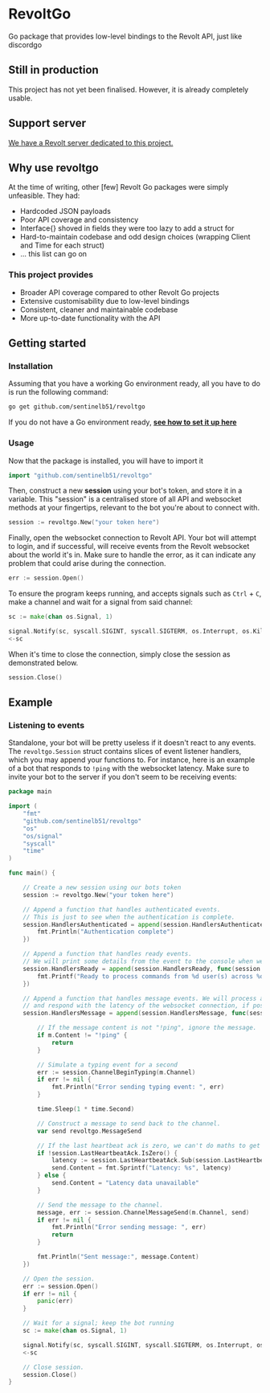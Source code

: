 # RevoltGo

Go package that provides low-level bindings to the Revolt API, just like discordgo

## Still in production

This project has not yet been finalised. However, it is already completely usable.

## Support server

[We have a Revolt server dedicated to this project.](https://rvlt.gg/2Qn0ctjm)

## Why use revoltgo

At the time of writing, other [few] Revolt Go packages were simply unfeasible. They had:

- Hardcoded JSON payloads
- Poor API coverage and consistency
- Interface{} shoved in fields they were too lazy to add a struct for
- Hard-to-maintain codebase and odd design choices (wrapping Client and Time for each struct)
- ... this list can go on

### This project provides

- Broader API coverage compared to other Revolt Go projects
- Extensive customisability due to low-level bindings
- Consistent, cleaner and maintainable codebase
- More up-to-date functionality with the API

## Getting started

### Installation

Assuming that you have a working Go environment ready, all you have to do is run the following command:

```bash
go get github.com/sentinelb51/revoltgo
```

If you do not have a Go environment ready, **[see how to set it up here](https://go.dev/doc/install)**

### Usage
Now that the package is installed, you will have to import it
```go
import "github.com/sentinelb51/revoltgo"
```

Then, construct a new **session** using your bot's token, and store it in a variable.
This "session" is a centralised store of all API and websocket methods at your fingertips, relevant to the bot you're about to connect with.
```go
session := revoltgo.New("your token here")
```

Finally, open the websocket connection to Revolt API. Your bot will attempt to login, and if successful, will receive events from the Revolt websocket about the world it's in.
Make sure to handle the error, as it can indicate any problem that could arise during the connection.
```go
err := session.Open()
```

To ensure the program keeps running, and accepts signals such as `Ctrl` + `C`, make a channel and wait for a signal from said channel:
```go
sc := make(chan os.Signal, 1)

signal.Notify(sc, syscall.SIGINT, syscall.SIGTERM, os.Interrupt, os.Kill)
<-sc
```

When it's time to close the connection, simply close the session as demonstrated below.
```go
session.Close()
```

## Example

### Listening to events
Standalone, your bot will be pretty useless if it doesn't react to any events. The `revoltgo.Session` struct contains slices of event listener handlers, which you may append your functions to. For instance, here is an example of a bot that responds to `!ping` with the websocket latency. Make sure to invite your bot to the server if you don't seem to be receiving events:

```go
package main

import (
	"fmt"
	"github.com/sentinelb51/revoltgo"
	"os"
	"os/signal"
	"syscall"
	"time"
)

func main() {

	// Create a new session using our bots token
	session := revoltgo.New("your token here")

	// Append a function that handles authenticated events.
	// This is just to see when the authentication is complete.
	session.HandlersAuthenticated = append(session.HandlersAuthenticated, func(session *revoltgo.Session, r *revoltgo.EventAuthenticated) {
		fmt.Println("Authentication complete")
	})

	// Append a function that handles ready events.
	// We will print some details from the event to the console when we receive EventReady.
	session.HandlersReady = append(session.HandlersReady, func(session *revoltgo.Session, r *revoltgo.EventReady) {
		fmt.Printf("Ready to process commands from %d user(s) across %d server(s)\n", len(r.Users), len(r.Servers))
	})

	// Append a function that handles message events. We will process any message that is "!ping"
	// and respond with the latency of the websocket connection, if possible.
	session.HandlersMessage = append(session.HandlersMessage, func(session *revoltgo.Session, m *revoltgo.EventMessage) {

		// If the message content is not "!ping", ignore the message.
		if m.Content != "!ping" {
			return
		}

		// Simulate a typing event for a second
		err := session.ChannelBeginTyping(m.Channel)
		if err != nil {
			fmt.Println("Error sending typing event: ", err)
		}

		time.Sleep(1 * time.Second)

		// Construct a message to send back to the channel.
		var send revoltgo.MessageSend

		// If the last heartbeat ack is zero, we can't do maths to get the latency.
		if !session.LastHeartbeatAck.IsZero() {
			latency := session.LastHeartbeatAck.Sub(session.LastHeartbeatSent)
			send.Content = fmt.Sprintf("Latency: %s", latency)
		} else {
			send.Content = "Latency data unavailable"
		}

		// Send the message to the channel.
		message, err := session.ChannelMessageSend(m.Channel, send)
		if err != nil {
			fmt.Println("Error sending message: ", err)
			return
		}

		fmt.Println("Sent message:", message.Content)
	})

	// Open the session.
	err := session.Open()
	if err != nil {
		panic(err)
	}

	// Wait for a signal; keep the bot running
	sc := make(chan os.Signal, 1)

	signal.Notify(sc, syscall.SIGINT, syscall.SIGTERM, os.Interrupt, os.Kill)
	<-sc

	// Close session.
	session.Close()
}
```
